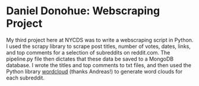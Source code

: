 # Daniel Donohue: Webscraping Project

My third project here at NYCDS was to write a webscraping script in Python.  I used the scrapy library to scrape post titles, number of votes, dates, links, and top comments for a selection of subreddits on reddit.com.  The pipeline.py file then dictates that these data be saved to a MongoDB database.  I wrote the titles and top comments to txt files, and then used the Python library <a href="https://github.com/amueller/word_cloud">wordcloud</a> (thanks Andreas!) to generate word clouds for each subreddit.  
